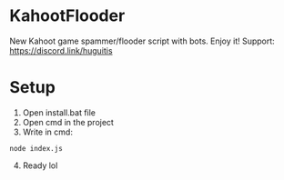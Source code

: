 # KahootFlooder
New Kahoot game spammer/flooder script with bots. Enjoy it!
Support: https://discord.link/huguitis

# Setup
1. Open install.bat file
2. Open cmd in the project
3. Write in cmd:
```
node index.js
```
4. Ready lol

